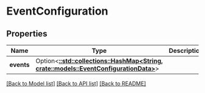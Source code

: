# EventConfiguration

## Properties

Name | Type | Description | Notes
------------ | ------------- | ------------- | -------------
**events** | Option<[**::std::collections::HashMap<String, crate::models::EventConfigurationData>**](EventConfigurationData.md)> |  | [optional]

[[Back to Model list]](../README.md#documentation-for-models) [[Back to API list]](../README.md#documentation-for-api-endpoints) [[Back to README]](../README.md)


